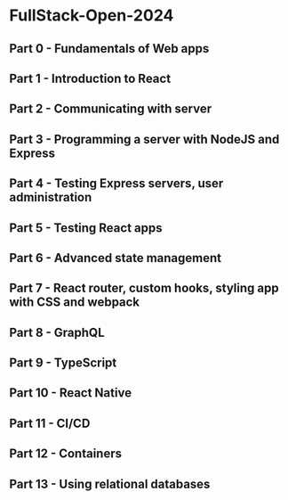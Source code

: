 # FullStack-Open-2024

## Part 0 - Fundamentals of Web apps

## Part 1 - Introduction to React

## Part 2 - Communicating with server

## Part 3 - Programming a server with NodeJS and Express

## Part 4 - Testing Express servers, user administration

## Part 5 - Testing React apps

## Part 6 - Advanced state management

## Part 7 - React router, custom hooks, styling app with CSS and webpack

## Part 8 - GraphQL

## Part 9 - TypeScript

## Part 10 - React Native

## Part 11 - CI/CD

## Part 12 - Containers

## Part 13 - Using relational databases
